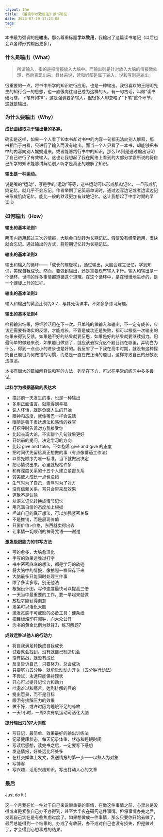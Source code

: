 ```yaml
---
layout: the
title: 《最高学以致用法》读书笔记 
date: 2023-07-29 17:24:08
tags:
---
```


本书最为强调的是**输出**，那么尊重标题**学以致用**，我输出了这篇读书笔记（以后也会以各种形式输出更多）。

### 什么是输出（What）

> 所谓输入，指的是把情报放入大脑中。而输出则是针对放入大脑的情报做处理，然后表现出来。具体来说，读和听都是属于输入，说和写则是输出。

很重要的一点，将书中所学的知识进行应用，也是一种输出。我很喜欢的王阳明先生的知行合一的思想，也一直很向往自己成为这样的人。有一句古话，叫做“读书破万卷，下笔有如神”，这是强调要多输入，但很多人却忽略了“下笔”这个环节，这就是输出。

### 为什么要输出（Why）

**成长曲线取决于输出量的多寡。**

确实是这样，如果一个人看了10本书却对书中的内容一句都无法向别人解释，那书相当于白看，只进行了输入而没有输出。而当一个人只看了一本书，却能够把书中的内容向别人娓娓道来，或者能够践行书中的知识，那么TA则是通过输出证明了自己进行了有效输入。这也让我想起了我在网络上看到的大部分学霸所说的将自己所学的知识能够讲解给别人听才是真正的理解了知识。

**输出是一种运动。**

说是嘴的“运动”，写是手的“运动”等等，这些运动可以形成肌肉记忆，一旦形成肌肉记忆，就几乎不会忘记。作者举例了记英语单词时，通过边写边记或者边读边记来形成肌肉记忆，能比一般的默读更加有效地记忆。这让我想起了中学时期的早读:D

### 如何输出（How）

**输出的基本法则1** 

两周内运用超过三次的情报，大脑会自动转为长期记忆。假使没有经常运用，很快就会忘记。通过输出的方式，将短期记忆转为长期记忆。

**输出的基本法则2**

输出和输入的循环——「成长的螺旋梯」。通过输出，大脑会建立记忆，学到知识，实现自我成长。然而，要做到输出，还是需要现有输入才行。输入和输出是一个循环，世间的许多事情都遵循这个道理。在这个循环中，是在慢慢地进步的，是一个螺旋上升的过程。

**输出的基本法则3** 

输入和输出的黄金比例为3:7，与其死读课本，不如多多练习解题。

**输出的基本法则4** 

检视输出结果，将经验活用在下一次。只单纯的做输入和输出，不一定有成长，应该还需要有确实的反馈，才能成长。不管是成功还是失败，都可以根据一次输出的结果来得到反馈，如果是不好的结果就要反思，如果是好的结果就要继续努力。用最简单的做题来说，如果题目做错了，就应该去探究这个题目错在哪里，弄明白为什么，得到一点点小的进步也是好的。我反省了一下我在高中时期，就没有这种探究自己题目为何做错的习惯，而总是一直在做正确的题目，这样导致自己的分数没法提高。

本书有很大的篇幅解释说和写的方法，列举在下方，可以在平常的练习中多多尝试。

**以科学为根据基础的表达术**

- 描述前一天发生的事，也是一种输出
- 多用正面语言，就能得到幸福
- 说人坏话，就是负面人生的开始
- 眼神和态度，就像嘴巴一样会说话
- 眼睛是善于表达想法和感情的器官
- 打招呼时告诉对方我接受你
- 比起长篇大论，不实聊个几句效果更好
- 开始前的提问，决定学习的方向
- 比起 give and take，不如抱着 give and give 的态度
- 把时间优先留给真正想做的事（有点像番茄工作法）
- 以优先顺序为唯一标准，当下就做出决定
- 把心情说出来，心里就轻松许多
- 和有深度关系的十五个人建立紧密关系
- 赞美使人成长一点也没错
- 生气时为了自己，责骂时为了对方
- 没有信赖关系，骂只会带来反效果
- 道歉不是认输
- 从语义记忆转换成情节记忆
- 用充满自信的态度加上根据
- 坦诚自己的真正想法，可以加强紧密关系
- 不是推销，而是展现价值
- 只要价值>价格，东西就卖得出去
- 让事情一切顺利的神奇咒语——谢谢

**激发极限能力的书写方法**

- 写的愈多，大脑愈活化
- 手写的效果远胜过打字
- 书中密密麻麻的想法，都是学习的轨迹
- 将大脑中的情报，像拍照一样保存下来
- 大脑最多只能同时处理三件事
- 除了多读多写，别无他法
- 根据设计图，写作速度最快可以提高三倍
- 一天当中最重要的工作，要一早起来就做
- 放松才能获得创意
- 发呆可以活化大脑
- 激发灵感不可或缺的必备工具：便条纸
- 把目标烙印在闹钟，向大众公开
- 念书的黄金比例为默背3，练习解题7

**成效远胜过他人的行动力**

- 将自我满足转换成自我成长
- 试着就会找到，没有就自己制造机会
- 没有挑战，就没有成长
- 反复告诉自己：只要努力，总会成功
- 只要努力五分钟，就能启动动力开关（五分钟行动法）
- 不尝试，永远只能保持现状
- 开心可以提升记忆力和动力
- 吐露难过和痛苦，达到排解的目的
- 提出愿景，而不是目标
- 眼泪有排解压力的效果
- 做不好，或许时因为睡眠不足的缘故
- 一天1小时，一周2次有氧运动可活化大脑

**提升输出力的7大训练**

- 写日记，最简单、效果最好的输出训练法
- 记录健康状态，每天记录体重、状态和睡眠时间
- 写读后感想，读完书之后，一定要写下感想
- 发送情报，好处远比坏处多
- 在社交媒体上发文，发送情报的第一步——以熟人为对象
- 写博客
- 写兴趣，活用兴趣知识，写出打动人心的文章

### 最后

Just do it！

这一个月我在忙一件对于自己来说很重要的事情，在做这件事情之前，心里总是没得或者是紧张自己办不办得到，甚至大半夜在研究这件事情。但将事情办完之后，发现自己实在是有些焦虑过度了。如果想做成一件事情，那么只要你开始去做了，最后总能得到一个结果的。办成了有收获，办不成对自己也没有损失，但是做过了，才会得到心想事成的结果。